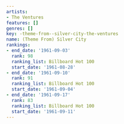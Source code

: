 ```yaml
---
artists:
- The Ventures
features: []
genres: []
key: -theme-from--silver-city-the-ventures
name: (Theme From) Silver City
rankings:
- end_date: '1961-09-03'
  rank: 98
  ranking_list: Billboard Hot 100
  start_date: '1961-08-28'
- end_date: '1961-09-10'
  rank: 91
  ranking_list: Billboard Hot 100
  start_date: '1961-09-04'
- end_date: '1961-09-17'
  rank: 83
  ranking_list: Billboard Hot 100
  start_date: '1961-09-11'
---
```


